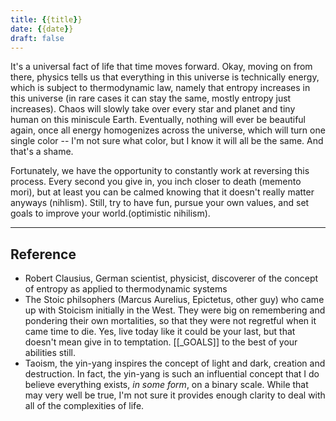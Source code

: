 ```yaml
---
title: {{title}}
date: {{date}}
draft: false
---
```


It's a universal fact of life that time moves forward. Okay, moving on from there, physics tells us that everything in this universe is technically energy, which is subject to thermodynamic law, namely that entropy increases in this universe (in rare cases it can stay the same, mostly entropy just increases). Chaos will slowly take over every star and planet and tiny human on this miniscule Earth. Eventually, nothing will ever be beautiful again, once all energy homogenizes across the universe, which will turn one single color -- I'm not sure what color, but I know it will all be the same. And that's a shame. 

Fortunately, we have the opportunity to constantly work at reversing this process. Every second you give in, you inch closer to death (memento mori), but at least you can be calmed knowing that it doesn't really matter anyways (nihlism). Still, try to have fun, pursue your own values, and set goals to improve your world.(optimistic nihilism). 

---
## Reference
- Robert Clausius, German scientist, physicist, discoverer of the concept of entropy as applied to thermodynamic systems
- The Stoic philsophers (Marcus Aurelius, Epictetus, other guy) who came up with Stoicism initially in the West. They were big on remembering and pondering their own mortalities, so that they were not regretful when it came time to die. Yes, live today like it could be your last, but that doesn't mean give in to temptation. [[_GOALS]] to the best of your abilities still.
- Taoism, the yin-yang inspires the concept of light and dark, creation and destruction. In fact, the yin-yang is such an influential concept that I do believe everything exists, *in some form*, on a binary scale. While that may very well be true, I'm not sure it provides enough clarity to deal with all of the complexities of life.
